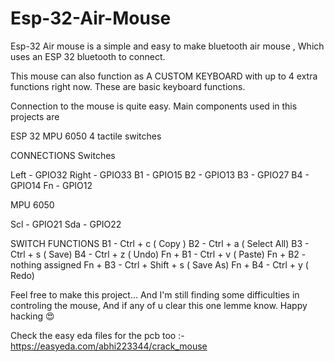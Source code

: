 # Esp-32-Air-Mouse

Esp-32  Air mouse is a simple and easy to make bluetooth air mouse , 
Which uses an ESP 32  bluetooth to connect. 

This mouse can also function as A CUSTOM KEYBOARD with up to  4 extra functions right now. 
These are basic keyboard functions. 

Connection to the mouse is quite easy. 
Main components used  in this projects are 

ESP 32 
MPU 6050
4 tactile switches 

CONNECTIONS 
Switches 

Left    - GPIO32
Right   - GPIO33
B1      - GPIO15
B2      - GPIO13
B3      - GPIO27
B4      - GPIO14
Fn      - GPIO12



MPU 6050


Scl - GPIO21
Sda - GPIO22

SWITCH  FUNCTIONS 
 B1      - Ctrl + c ( Copy ) 
 B2      - Ctrl + a ( Select All) 
 B3      - Ctrl + s ( Save) 
 B4      - Ctrl + z ( Undo) 
 Fn + B1 - Ctrl + v ( Paste) 
 Fn + B2 - nothing assigned 
 Fn + B3 - Ctrl + Shift + s ( Save As) 
 Fn + B4 - Ctrl + y ( Redo)


Feel free to make this project... And I'm still finding some difficulties in controling the mouse, 
And if any of u clear this one lemme know. Happy hacking 😍


Check the easy eda files for the pcb too :- 
https://easyeda.com/abhi223344/crack_mouse
